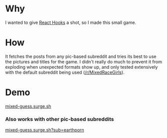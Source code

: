 # Why
I wanted to give [React Hooks](https://reactjs.org/docs/hooks-intro.html) a shot, so I made this small game.

# How
It fetches the posts from any pic-based subreddit and tries its best to use the pictures and titles for the game. I didn't really do much to prevent it from exploding when unexpected formats show up, and only tested extensively with the default subreddit being used ([/r/MixedRaceGirls](https://www.reddit.com/r/MixedRaceGirls)).

# Demo
[mixed-guess.surge.sh](http://mixed-guess.surge.sh/)

### Also works with other pic-based subreddits
[mixed-guess.surge.sh?sub=earthporn](http://mixed-guess.surge.sh?sub=earthporn)
